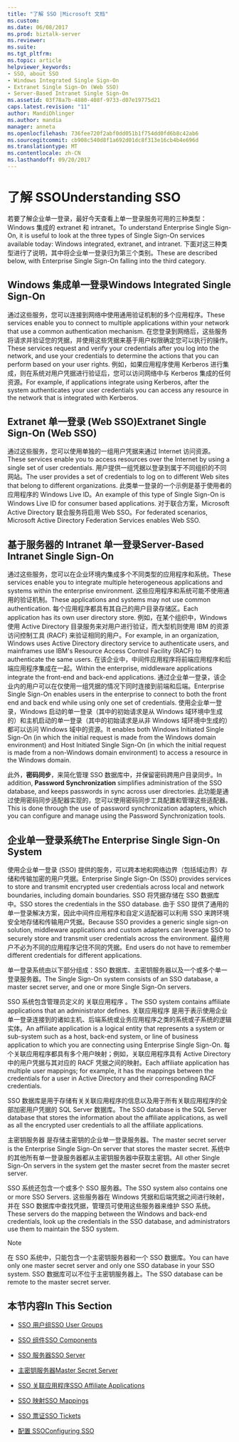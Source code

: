 ```yaml
---
title: "了解 SSO |Microsoft 文档"
ms.custom: 
ms.date: 06/08/2017
ms.prod: biztalk-server
ms.reviewer: 
ms.suite: 
ms.tgt_pltfrm: 
ms.topic: article
helpviewer_keywords:
- SSO, about SSO
- Windows Integrated Single Sign-On
- Extranet Single Sign-On (Web SSO)
- Server-Based Intranet Single Sign-On
ms.assetid: 03f78a7b-4880-408f-9733-d07e19775d21
caps.latest.revision: "11"
author: MandiOhlinger
ms.author: mandia
manager: anneta
ms.openlocfilehash: 736fee720f2abf0dd051b1f754dd0fd6b8c42ab6
ms.sourcegitcommit: cb908c540d8f1a692d01dc8f313e16cb4b4e696d
ms.translationtype: MT
ms.contentlocale: zh-CN
ms.lasthandoff: 09/20/2017
---
```

# <a name="understanding-sso"></a><span data-ttu-id="8983d-102">了解 SSO</span><span class="sxs-lookup"><span data-stu-id="8983d-102">Understanding SSO</span></span>
<span data-ttu-id="8983d-103">若要了解企业单一登录，最好今天查看上单一登录服务可用的三种类型： Windows 集成的 extranet 和 intranet。</span><span class="sxs-lookup"><span data-stu-id="8983d-103">To understand Enterprise Single Sign-On, it is useful to look at the three types of Single Sign-On services available today: Windows integrated, extranet, and intranet.</span></span> <span data-ttu-id="8983d-104">下面对这三种类型进行了说明，其中将企业单一登录归为第三个类别。</span><span class="sxs-lookup"><span data-stu-id="8983d-104">These are described below, with Enterprise Single Sign-On falling into the third category.</span></span>  
  
## <a name="windows-integrated-single-sign-on"></a><span data-ttu-id="8983d-105">Windows 集成单一登录</span><span class="sxs-lookup"><span data-stu-id="8983d-105">Windows Integrated Single Sign-On</span></span>  
 <span data-ttu-id="8983d-106">通过这些服务，您可以连接到网络中使用通用验证机制的多个应用程序。</span><span class="sxs-lookup"><span data-stu-id="8983d-106">These services enable you to connect to multiple applications within your network that use a common authentication mechanism.</span></span> <span data-ttu-id="8983d-107">在您登录到网络后，这些服务将请求并验证您的凭据，并使用这些凭据来基于用户权限确定您可以执行的操作。</span><span class="sxs-lookup"><span data-stu-id="8983d-107">These services request and verify your credentials after you log into the network, and use your credentials to determine the actions that you can perform based on your user rights.</span></span> <span data-ttu-id="8983d-108">例如，如果应用程序使用 Kerberos 进行集成，则在系统对用户凭据进行验证后，您可以访问网络中与 Kerberos 集成的任何资源。</span><span class="sxs-lookup"><span data-stu-id="8983d-108">For example, if applications integrate using Kerberos, after the system authenticates your user credentials you can access any resource in the network that is integrated with Kerberos.</span></span>  
  
## <a name="extranet-single-sign-on-web-sso"></a><span data-ttu-id="8983d-109">Extranet 单一登录 (Web SSO)</span><span class="sxs-lookup"><span data-stu-id="8983d-109">Extranet Single Sign-On (Web SSO)</span></span>  
 <span data-ttu-id="8983d-110">通过这些服务，您可以使用单独的一组用户凭据来通过 Internet 访问资源。</span><span class="sxs-lookup"><span data-stu-id="8983d-110">These services enable you to access resources over the Internet by using a single set of user credentials.</span></span> <span data-ttu-id="8983d-111">用户提供一组凭据以登录到属于不同组织的不同网站。</span><span class="sxs-lookup"><span data-stu-id="8983d-111">The user provides a set of credentials to log on to different Web sites that belong to different organizations.</span></span> <span data-ttu-id="8983d-112">此类单一登录的一个示例是基于使用者的应用程序的 Windows Live ID。</span><span class="sxs-lookup"><span data-stu-id="8983d-112">An example of this type of Single Sign-On is Windows Live ID for consumer based applications.</span></span> <span data-ttu-id="8983d-113">对于联合方案，Microsoft Active Directory 联合服务将启用 Web SSO。</span><span class="sxs-lookup"><span data-stu-id="8983d-113">For federated scenarios, Microsoft Active Directory Federation Services enables Web SSO.</span></span>  
  
## <a name="server-based-intranet-single-sign-on"></a><span data-ttu-id="8983d-114">基于服务器的 Intranet 单一登录</span><span class="sxs-lookup"><span data-stu-id="8983d-114">Server-Based Intranet Single Sign-On</span></span>  
 <span data-ttu-id="8983d-115">通过这些服务，您可以在企业环境内集成多个不同类型的应用程序和系统。</span><span class="sxs-lookup"><span data-stu-id="8983d-115">These services enable you to integrate multiple heterogeneous applications and systems within the enterprise environment.</span></span> <span data-ttu-id="8983d-116">这些应用程序和系统可能不使用通用的验证机制。</span><span class="sxs-lookup"><span data-stu-id="8983d-116">These applications and systems may not use common authentication.</span></span> <span data-ttu-id="8983d-117">每个应用程序都具有其自己的用户目录存储区。</span><span class="sxs-lookup"><span data-stu-id="8983d-117">Each application has its own user directory store.</span></span> <span data-ttu-id="8983d-118">例如，在某个组织中，Windows 使用 Active Directory 目录服务来对用户进行验证，而大型机则使用 IBM 的资源访问控制工具 (RACF) 来验证相同的用户。</span><span class="sxs-lookup"><span data-stu-id="8983d-118">For example, in an organization, Windows uses Active Directory directory service to authenticate users, and mainframes use IBM's Resource Access Control Facility (RACF) to authenticate the same users.</span></span> <span data-ttu-id="8983d-119">在该企业中，中间件应用程序将前端应用程序和后端应用程序集成在一起。</span><span class="sxs-lookup"><span data-stu-id="8983d-119">Within the enterprise, middleware applications integrate the front-end and back-end applications.</span></span> <span data-ttu-id="8983d-120">通过企业单一登录，该企业内的用户可以在仅使用一组凭据的情况下同时连接到前端和后端。</span><span class="sxs-lookup"><span data-stu-id="8983d-120">Enterprise Single Sign-On enables users in the enterprise to connect to both the front end and back end while using only one set of credentials.</span></span> <span data-ttu-id="8983d-121">使用企业单一登录，Windows 启动的单一登录（其中的初始请求是从 Windows 域环境中生成的）和主机启动的单一登录（其中的初始请求是从非 Windows 域环境中生成的）都可以访问 Windows 域中的资源。</span><span class="sxs-lookup"><span data-stu-id="8983d-121">It enables both Windows Initiated Single Sign-On (in which the initial request is made from the Windows domain environment) and Host Initiated Single Sign-On (in which the initial request is made from a non-Windows domain environment) to access a resource in the Windows domain.</span></span>  
  
 <span data-ttu-id="8983d-122">此外，**密码同步**，来简化管理 SSO 数据库中，并保留密码跨用户目录同步。</span><span class="sxs-lookup"><span data-stu-id="8983d-122">In addition, **Password Synchronization** simplifies administration of the SSO database, and keeps passwords in sync across user directories.</span></span> <span data-ttu-id="8983d-123">此功能是通过使用密码同步适配器实现的，您可以使用密码同步工具配置和管理这些适配器。</span><span class="sxs-lookup"><span data-stu-id="8983d-123">This is done through the use of password synchronization adapters, which you can configure and manage using the Password Synchronization tools.</span></span>  
  
## <a name="the-enterprise-single-sign-on-system"></a><span data-ttu-id="8983d-124">企业单一登录系统</span><span class="sxs-lookup"><span data-stu-id="8983d-124">The Enterprise Single Sign-On System</span></span>  
 <span data-ttu-id="8983d-125">使用企业单一登录 (SSO) 提供的服务，可以跨本地和网络边界（包括域边界）存储和传输加密的用户凭据。</span><span class="sxs-lookup"><span data-stu-id="8983d-125">Enterprise Single Sign-On (SSO) provides services to store and transmit encrypted user credentials across local and network boundaries, including domain boundaries.</span></span> <span data-ttu-id="8983d-126">SSO 将凭据存储在 SSO 数据库中。</span><span class="sxs-lookup"><span data-stu-id="8983d-126">SSO stores the credentials in the SSO database.</span></span> <span data-ttu-id="8983d-127">由于 SSO 提供了通用的单一登录解决方案，因此中间件应用程序和自定义适配器可以利用 SSO 来跨环境安全地存储和传输用户凭据。</span><span class="sxs-lookup"><span data-stu-id="8983d-127">Because SSO provides a generic single sign-on solution, middleware applications and custom adapters can leverage SSO to securely store and transmit user credentials across the environment.</span></span> <span data-ttu-id="8983d-128">最终用户不必为不同的应用程序记住不同的凭据。</span><span class="sxs-lookup"><span data-stu-id="8983d-128">End users do not have to remember different credentials for different applications.</span></span>  
  
 <span data-ttu-id="8983d-129">单一登录系统由以下部分组成：SSO 数据库、主密钥服务器以及一个或多个单一登录服务器。</span><span class="sxs-lookup"><span data-stu-id="8983d-129">The Single Sign-On system consists of an SSO database, a master secret server, and one or more Single Sign-On servers.</span></span>  
  
 <span data-ttu-id="8983d-130">SSO 系统包含管理员定义的 关联应用程序 。</span><span class="sxs-lookup"><span data-stu-id="8983d-130">The SSO system contains affiliate applications that an administrator defines.</span></span> <span data-ttu-id="8983d-131">关联应用程序 是用于表示使用企业单一登录连接到的诸如主机、后端系统或业务应用程序之类的系统或子系统的逻辑实体。</span><span class="sxs-lookup"><span data-stu-id="8983d-131">An affiliate application is a logical entity that represents a system or sub-system such as a host, back-end system, or line of business application to which you are connecting using Enterprise Single Sign-On.</span></span> <span data-ttu-id="8983d-132">每个关联应用程序都具有多个用户映射；例如，关联应用程序具有 Active Directory 中的用户凭据与其对应的 RACF 凭据之间的映射。</span><span class="sxs-lookup"><span data-stu-id="8983d-132">Each affiliate application has multiple user mappings; for example, it has the mappings between the credentials for a user in Active Directory and their corresponding RACF credentials.</span></span>  
  
 <span data-ttu-id="8983d-133">SSO 数据库是用于存储有关关联应用程序的信息以及用于所有关联应用程序的全部加密用户凭据的 SQL Server 数据库。</span><span class="sxs-lookup"><span data-stu-id="8983d-133">The SSO database is the SQL Server database that stores the information about the affiliate applications, as well as all the encrypted user credentials to all the affiliate applications.</span></span>  
  
 <span data-ttu-id="8983d-134">主密钥服务器 是存储主密钥的企业单一登录服务器。</span><span class="sxs-lookup"><span data-stu-id="8983d-134">The master secret server is the Enterprise Single Sign-On server that stores the master secret.</span></span> <span data-ttu-id="8983d-135">系统中的其他所有单一登录服务器都从主密钥服务器中获取主密钥。</span><span class="sxs-lookup"><span data-stu-id="8983d-135">All other Single Sign-On servers in the system get the master secret from the master secret server.</span></span>  
  
 <span data-ttu-id="8983d-136">SSO 系统还包含一个或多个 SSO 服务器。</span><span class="sxs-lookup"><span data-stu-id="8983d-136">The SSO system also contains one or more SSO Servers.</span></span> <span data-ttu-id="8983d-137">这些服务器在 Windows 凭据和后端凭据之间进行映射，并在 SSO 数据库中查找凭据，管理员可使用这些服务器来维护 SSO 系统。</span><span class="sxs-lookup"><span data-stu-id="8983d-137">These servers do the mapping between the Windows and back-end credentials, look up the credentials in the SSO database, and administrators use them to maintain the SSO system.</span></span>  
  
> [!NOTE]
>  <span data-ttu-id="8983d-138">在 SSO 系统中，只能包含一个主密钥服务器和一个 SSO 数据库。</span><span class="sxs-lookup"><span data-stu-id="8983d-138">You can have only one master secret server and only one SSO database in your SSO system.</span></span> <span data-ttu-id="8983d-139">SSO 数据库可以不位于主密钥服务器上。</span><span class="sxs-lookup"><span data-stu-id="8983d-139">The SSO database can be remote to the master secret server.</span></span>  
  
## <a name="in-this-section"></a><span data-ttu-id="8983d-140">本节内容</span><span class="sxs-lookup"><span data-stu-id="8983d-140">In This Section</span></span>  
  
-   [<span data-ttu-id="8983d-141">SSO 用户组</span><span class="sxs-lookup"><span data-stu-id="8983d-141">SSO User Groups</span></span>](../core/sso-user-groups.md)  
  
-   [<span data-ttu-id="8983d-142">SSO 组件</span><span class="sxs-lookup"><span data-stu-id="8983d-142">SSO Components</span></span>](../core/sso-components.md)  
  
-   [<span data-ttu-id="8983d-143">SSO 服务器</span><span class="sxs-lookup"><span data-stu-id="8983d-143">SSO Server</span></span>](../core/sso-server.md)  
  
-   [<span data-ttu-id="8983d-144">主密钥服务器</span><span class="sxs-lookup"><span data-stu-id="8983d-144">Master Secret Server</span></span>](../core/master-secret-server.md)  
  
-   [<span data-ttu-id="8983d-145">SSO 关联应用程序</span><span class="sxs-lookup"><span data-stu-id="8983d-145">SSO Affiliate Applications</span></span>](../core/sso-affiliate-applications.md)  
  
-   [<span data-ttu-id="8983d-146">SSO 映射</span><span class="sxs-lookup"><span data-stu-id="8983d-146">SSO Mappings</span></span>](../core/sso-mappings.md)  
  
-   [<span data-ttu-id="8983d-147">SSO 票证</span><span class="sxs-lookup"><span data-stu-id="8983d-147">SSO Tickets</span></span>](../core/sso-tickets.md)  
  
-   [<span data-ttu-id="8983d-148">配置 SSO</span><span class="sxs-lookup"><span data-stu-id="8983d-148">Configuring SSO</span></span>](../core/configuring-sso.md)